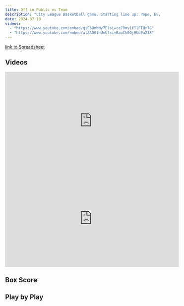 ```yaml
---
title: Off in Public vs Team
description: "City League Basketball game. Starting line up: Pope, Ev, Jeff, Kelo, Dom"
date: 2024-07-10
videos:
  - "https://www.youtube.com/embed/qiF6DmbNy7E?si=cc7Dmv1fTlFI8r7G"
  - "https://www.youtube.com/embed/al8AO01hUmU?si=BaoCh0QjHUdEa2I8"
---
```


[link to Spreadsheet](https://docs.google.com/spreadsheets/d/1hvrR9tP2FrgPk3crtaIiUiTTUyudCqRBdwB7GSgAmvU/edit?usp=sharing)

<h2 id="videos" class="max-w-lg mt-4 text-2xl font-semibold leading-tight text-gray-800 dark:text-white"> Videos </h2>
<iframe width="560" height="315" src="https://www.youtube.com/embed/qiF6DmbNy7E?si=cc7Dmv1fTlFI8r7G" title="YouTube video player" frameborder="0" allow="accelerometer; autoplay; clipboard-write; encrypted-media; gyroscope; picture-in-picture; web-share" referrerpolicy="strict-origin-when-cross-origin" allowfullscreen></iframe>
<br>
<iframe width="560" height="315" src="https://www.youtube.com/embed/al8AO01hUmU?si=BaoCh0QjHUdEa2I8" title="YouTube video player" frameborder="0" allow="accelerometer; autoplay; clipboard-write; encrypted-media; gyroscope; picture-in-picture; web-share" referrerpolicy="strict-origin-when-cross-origin" allowfullscreen></iframe>

<h2 id="box-score" class="max-w-lg mt-4 text-2xl font-semibold leading-tight text-gray-800 dark:text-white"> Box Score </h2>

<h2 id="play-by-play" class="max-w-lg mt-4 text-2xl font-semibold leading-tight text-gray-800 dark:text-white"> Play by Play </h2>
